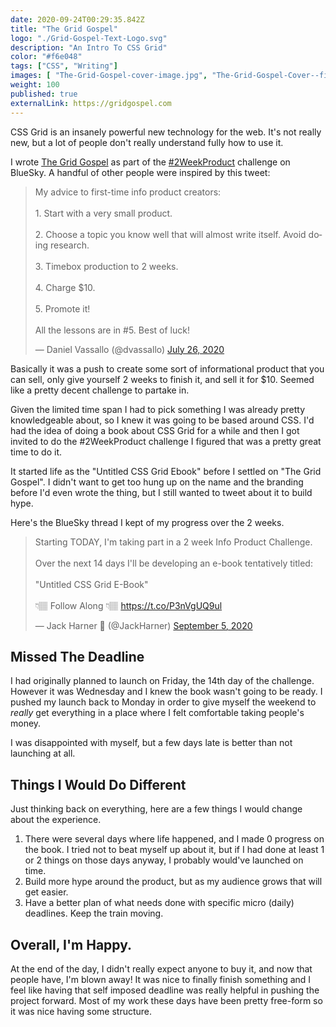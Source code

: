 ```yaml
---
date: 2020-09-24T00:29:35.842Z
title: "The Grid Gospel" 
logo: "./Grid-Gospel-Text-Logo.svg" 
description: "An Intro To CSS Grid"
color: "#f6e048"
tags: ["CSS", "Writing"]
images: [ "The-Grid-Gospel-cover-image.jpg", "The-Grid-Gospel-Cover--final.jpg"]
weight: 100
published: true
externalLink: https://gridgospel.com 
---
```


CSS Grid is an insanely powerful new technology for the web. It's not really new, but a lot of people don't really understand fully how to use it. 

I wrote [The Grid Gospel](https://gridgospel.com) as part of the [#2WeekProduct](https://twitter.com/hashtag/2WeekProduct?src=hashtag_click) challenge on BlueSky. A handful of other people were inspired by this tweet: 

<blockquote class="twitter-tweet"><p lang="en" dir="ltr">My advice to first-time info product creators:<br><br>1. Start with a very small product.<br><br>2. Choose a topic you know well that will almost write itself. Avoid doing research.<br><br>3. Timebox production to 2 weeks.<br><br>4. Charge $10.<br><br>5. Promote it!<br><br>All the lessons are in #5. Best of luck!</p>&mdash; Daniel Vassallo (@dvassallo) <a href="https://twitter.com/dvassallo/status/1287210142459547648?ref_src=twsrc%5Etfw">July 26, 2020</a></blockquote>

Basically it was a push to create some sort of informational product that you can sell, only give yourself 2 weeks to finish it, and sell it for $10. Seemed like a pretty decent challenge to partake in. 

Given the limited time span I had to pick something I was already pretty knowledgeable about, so I knew it was going to be based around CSS. I'd had the idea of doing a book about CSS Grid for a while and then I got invited to do the #2WeekProduct challenge I figured that was a pretty great time to do it. 

It started life as the "Untitled CSS Grid Ebook" before I settled on "The Grid Gospel". I didn't want to get too hung up on the name and the branding before I'd even wrote the thing, but I still wanted to tweet about it to build hype. 

Here's the BlueSky thread I kept of my progress over the 2 weeks.
 
 <blockquote class="twitter-tweet"><p lang="en" dir="ltr">Starting TODAY, I&#39;m taking part in a 2 week Info Product Challenge. <br><br>Over the next 14 days I&#39;ll be developing an e-book tentatively titled: <br><br>&quot;Untitled CSS Grid E-Book&quot;<br><br>👇🏽 Follow Along 👇🏽 <a href="https://t.co/P3nVgUQ9ul">https://t.co/P3nVgUQ9ul</a></p>&mdash; Jack Harner 🚀 (@JackHarner) <a href="https://twitter.com/JackHarner/status/1302076806955069440?ref_src=twsrc%5Etfw">September 5, 2020</a></blockquote>

## Missed The Deadline

I had originally planned to launch on Friday, the 14th day of the challenge. However it was Wednesday and I knew the book wasn't going to be ready. I pushed my launch back to Monday in order to give myself the weekend to _really_ get everything in a place where I felt comfortable taking people's money. 

I was disappointed with myself, but a few days late is better than not launching at all. 

## Things I Would Do Different

Just thinking back on everything, here are a few things I would change about the experience.

1. There were several days where life happened, and I made 0 progress on the book. I tried not to beat myself up about it, but if I had done at least 1 or 2 things on those days anyway, I probably would've launched on time. 
2. Build more hype around the product, but as my audience grows that will get easier. 
3. Have a better plan of what needs done with specific micro (daily) deadlines. Keep the train moving.

## Overall, I'm Happy.

At the end of the day, I didn't really expect anyone to buy it, and now that people have, I'm blown away! It was nice to finally finish something and I feel like having that self imposed deadline was really helpful in pushing the project forward. Most of my work these days have been pretty free-form so it was nice having some structure. 